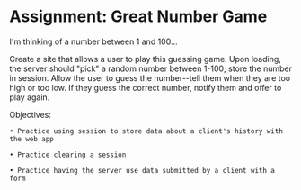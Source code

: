 # Assignment: Great Number Game
I'm thinking of a number between 1 and 100...

Create a site that allows a user to play this guessing game. Upon loading, the server should "pick" a random number between 1-100; store the number in session. Allow the user to guess the number--tell them when they are too high or too low. If they guess the correct number, notify them and offer to play again.

Objectives:

    • Practice using session to store data about a client's history with the web app

    • Practice clearing a session

    • Practice having the server use data submitted by a client with a form
